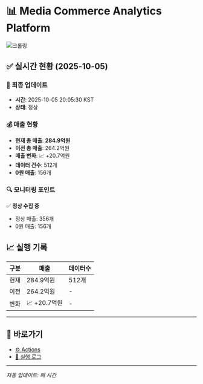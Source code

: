 # 📊 Media Commerce Analytics Platform

![크롤링](https://img.shields.io/badge/크롤링-정상-green)

## ✅ 실시간 현황 (2025-10-05)

### 📍 최종 업데이트
- **시간**: 2025-10-05 20:05:30 KST
- **상태**: 정상

### 💰 매출 현황
- **현재 총 매출**: **284.9억원**
- **이전 총 매출**: 264.2억원
- **매출 변화**: 📈 +20.7억원
- **데이터 건수**: 512개
- **0원 매출**: 156개

### 🔍 모니터링 포인트

✅ **정상 수집 중**
- 정상 매출: 356개
- 0원 매출: 156개


## 📈 실행 기록

| 구분 | 매출 | 데이터수 |
|------|------|----------|
| 현재 | 284.9억원 | 512개 |
| 이전 | 264.2억원 | - |
| 변화 | 📈 +20.7억원 | - |

---

## 🔗 바로가기

- [⚙️ Actions](../../actions)
- [📝 실행 로그](../../actions/workflows/daily_scraping.yml)

---

*자동 업데이트: 매 시간*
